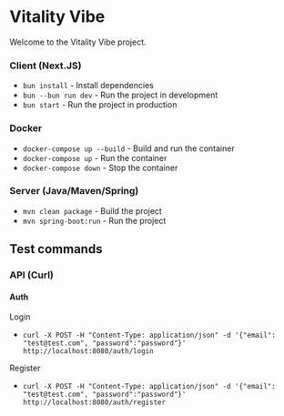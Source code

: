 # Vitality Vibe

Welcome to the Vitality Vibe project. 

### Client (Next.JS)
- `bun install` - Install dependencies
- `bun --bun run dev` - Run the project in development
- `bun start` - Run the project in production

### Docker
- `docker-compose up --build` - Build and run the container
- `docker-compose up` - Run the container
- `docker-compose down` - Stop the container

### Server (Java/Maven/Spring)
- `mvn clean package` - Build the project
- `mvn spring-boot:run` - Run the project

## Test commands

### API (Curl)

#### Auth
Login
- `curl -X POST -H "Content-Type: application/json" -d '{"email": "test@test.com", "password":"password"}' http://localhost:8080/auth/login`

Register
- `curl -X POST -H "Content-Type: application/json" -d '{"email": "test@test.com",
"password":"password"}' http://localhost:8080/auth/register`

